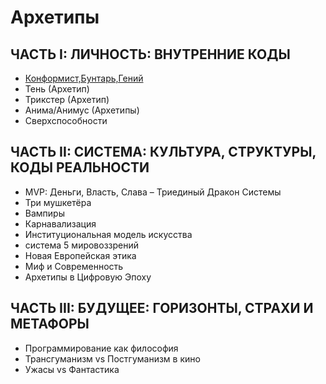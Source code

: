 # Архетипы

## ЧАСТЬ I: ЛИЧНОСТЬ: ВНУТРЕННИЕ КОДЫ

- [Конформист,Бунтарь,Гений](./genius_conformist_rebel.md)
- Тень (Архетип)
- Трикстер (Архетип)
- Анима/Анимус (Архетипы)
- Сверхспособности

## ЧАСТЬ II: СИСТЕМА: КУЛЬТУРА, СТРУКТУРЫ, КОДЫ РЕАЛЬНОСТИ

- MVP: Деньги, Власть, Слава – Триединый Дракон Системы 
- Три мушкетёра 
- Вампиры 
- Карнавализация 
- Институциональная модель искусства 
- система 5 мировоззрений 
- Новая Европейская этика 
- Миф и Современность 
- Архетипы в Цифровую Эпоху 

## ЧАСТЬ III: БУДУЩЕЕ: ГОРИЗОНТЫ, СТРАХИ И МЕТАФОРЫ

- Программирование как философия 
- Трансгуманизм vs Постгуманизм в кино 
- Ужасы vs Фантастика 
